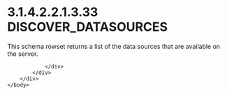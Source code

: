 <html dir="LTR" xmlns:mshelp="http://msdn.microsoft.com/mshelp" xmlns:ddue="http://ddue.schemas.microsoft.com/authoring/2003/5" xmlns:xlink="http://www.w3.org/1999/xlink" xmlns:tool="http://www.microsoft.com/tooltip">
    <head>
        <meta http-equiv="Content-Type" content="text/html; CHARSET=utf-8"></meta>
        <meta name="save" content="history"></meta>
        <title>3.1.4.2.2.1.3.33 DISCOVER_DATASOURCES</title>
        <xml>
            <mshelp:toctitle title="3.1.4.2.2.1.3.33 DISCOVER_DATASOURCES"></mshelp:toctitle>
            <mshelp:rltitle title="[MS-SSAS]: DISCOVER_DATASOURCES"></mshelp:rltitle>
            <mshelp:keyword index="A" term="295e7c76-8fc0-45ef-a8a9-89dea02f4789"></mshelp:keyword>
            <mshelp:attr name="DCSext.ContentType" value="open specification"></mshelp:attr>
            <mshelp:attr name="AssetID" value="295e7c76-8fc0-45ef-a8a9-89dea02f4789"></mshelp:attr>
            <mshelp:attr name="TopicType" value="kbRef"></mshelp:attr>
            <mshelp:attr name="DCSext.Title" value="[MS-SSAS]: DISCOVER_DATASOURCES" />
        </xml>
    </head>
    <body>
        <div id="header">
            <h1 class="heading">3.1.4.2.2.1.3.33 DISCOVER_DATASOURCES</h1>
        </div>
        <div id="mainSection">
            <div id="mainBody">
                <div id="allHistory" class="saveHistory"></div>
                <div id="sectionSection0" class="section" name="collapseableSection">
                    

<p>This schema rowset returns a list of the data sources that
are available on the server.</p>


                </div>
            </div>
        </div>
    </body>
</html>